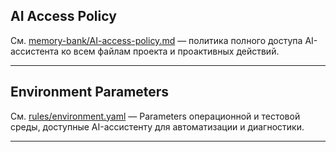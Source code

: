 ## AI Access Policy

См. [memory-bank/AI-access-policy.md](../memory-bank/AI-access-policy.md) — политика полного доступа AI-ассистента ко всем файлам проекта и проактивных действий.

---

## Environment Parameters

См. [rules/environment.yaml](rules/environment.yaml) — Parameters операционной и тестовой среды, доступные AI-ассистенту для автоматизации и диагностики.

--- 